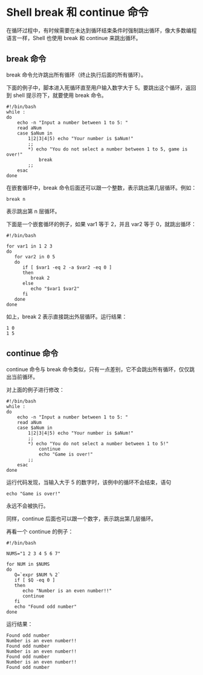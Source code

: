 # Shell break 和 continue 命令

在循环过程中，有时候需要在未达到循环结束条件时强制跳出循环，像大多数编程语言一样，Shell 也使用 break 和 continue 来跳出循环。

## break 命令

break 命令允许跳出所有循环（终止执行后面的所有循环）。

下面的例子中，脚本进入死循环直至用户输入数字大于 5。要跳出这个循环，返回到 shell 提示符下，就要使用 break 命令。

```
#!/bin/bash
while :
do
    echo -n "Input a number between 1 to 5: "
    read aNum
    case $aNum in
        1|2|3|4|5) echo "Your number is $aNum!"
        ;;
        *) echo "You do not select a number between 1 to 5, game is over!"
            break
        ;;
    esac
done
```

在嵌套循环中，break 命令后面还可以跟一个整数，表示跳出第几层循环。例如：

```
break n
```

表示跳出第 n 层循环。

下面是一个嵌套循环的例子，如果 var1 等于 2，并且 var2 等于 0，就跳出循环：

```
#!/bin/bash

for var1 in 1 2 3
do
   for var2 in 0 5
   do
      if [ $var1 -eq 2 -a $var2 -eq 0 ]
      then
         break 2
      else
         echo "$var1 $var2"
      fi
   done
done
```

如上，break 2 表示直接跳出外层循环。运行结果：

```
1 0
1 5
```

## continue 命令

continue 命令与 break 命令类似，只有一点差别，它不会跳出所有循环，仅仅跳出当前循环。

对上面的例子进行修改：

```
#!/bin/bash
while :
do
    echo -n "Input a number between 1 to 5: "
    read aNum
    case $aNum in
        1|2|3|4|5) echo "Your number is $aNum!"
        ;;
        *) echo "You do not select a number between 1 to 5!"
            continue
            echo "Game is over!"
        ;;
    esac
done
```

运行代码发现，当输入大于 5 的数字时，该例中的循环不会结束，语句

```
echo "Game is over!"
```

永远不会被执行。

同样，continue 后面也可以跟一个数字，表示跳出第几层循环。

再看一个 continue 的例子：

```
#!/bin/bash

NUMS="1 2 3 4 5 6 7"

for NUM in $NUMS
do
   Q=`expr $NUM % 2`
   if [ $Q -eq 0 ]
   then
      echo "Number is an even number!!"
      continue
   fi
   echo "Found odd number"
done
```

运行结果：

```
Found odd number
Number is an even number!!
Found odd number
Number is an even number!!
Found odd number
Number is an even number!!
Found odd number
```